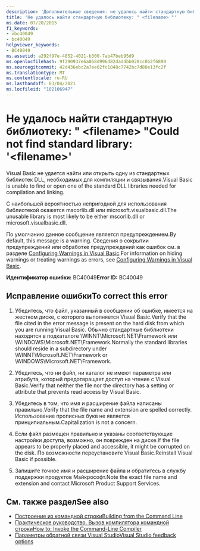 ```yaml
---
description: 'Дополнительные сведения: не удалось найти стандартную библиотеку: " <filename> "'
title: 'Не удалось найти стандартную библиотеку: " <filename> "'
ms.date: 07/20/2015
f1_keywords:
- vbc40049
- bc40049
helpviewer_keywords:
- BC40049
ms.assetid: a292f97e-4852-4021-b300-7ab47beb95d9
ms.openlocfilehash: 9f290937e6a868d996d82daddbb028cc0b2f6890
ms.sourcegitcommit: 42d436ebc2a7ee02fc1848c7742bc7d80e13fc2f
ms.translationtype: MT
ms.contentlocale: ru-RU
ms.lasthandoff: 03/04/2021
ms.locfileid: "102106947"
---
```

# <a name="could-not-find-standard-library-filename"></a><span data-ttu-id="ec65f-103">Не удалось найти стандартную библиотеку: " \<filename> "</span><span class="sxs-lookup"><span data-stu-id="ec65f-103">Could not find standard library: '\<filename>'</span></span>

<span data-ttu-id="ec65f-104">Visual Basic не удается найти или открыть одну из стандартных библиотек DLL, необходимых для компиляции и связывания.</span><span class="sxs-lookup"><span data-stu-id="ec65f-104">Visual Basic is unable to find or open one of the standard DLL libraries needed for compilation and linking.</span></span>  
  
 <span data-ttu-id="ec65f-105">С наибольшей вероятностью непригодной для использования библиотекой окажется mscorlib.dll или microsoft.visualbasic.dll.</span><span class="sxs-lookup"><span data-stu-id="ec65f-105">The unusable library is most likely to be either mscorlib.dll or microsoft.visualbasic.dll.</span></span>  
  
 <span data-ttu-id="ec65f-106">По умолчанию данное сообщение является предупреждением.</span><span class="sxs-lookup"><span data-stu-id="ec65f-106">By default, this message is a warning.</span></span> <span data-ttu-id="ec65f-107">Сведения о сокрытии предупреждений или обработке предупреждений как ошибок см. в разделе [Configuring Warnings in Visual Basic](/visualstudio/ide/configuring-warnings-in-visual-basic).</span><span class="sxs-lookup"><span data-stu-id="ec65f-107">For information on hiding warnings or treating warnings as errors, see [Configuring Warnings in Visual Basic](/visualstudio/ide/configuring-warnings-in-visual-basic).</span></span>  
  
 <span data-ttu-id="ec65f-108">**Идентификатор ошибки:** BC40049</span><span class="sxs-lookup"><span data-stu-id="ec65f-108">**Error ID:** BC40049</span></span>  
  
## <a name="to-correct-this-error"></a><span data-ttu-id="ec65f-109">Исправление ошибки</span><span class="sxs-lookup"><span data-stu-id="ec65f-109">To correct this error</span></span>  
  
1. <span data-ttu-id="ec65f-110">Убедитесь, что файл, указанный в сообщении об ошибке, имеется на жестком диске, с которого выполняется Visual Basic.</span><span class="sxs-lookup"><span data-stu-id="ec65f-110">Verify that the file cited in the error message is present on the hard disk from which you are running Visual Basic.</span></span> <span data-ttu-id="ec65f-111">Обычно стандартные библиотеки находятся в подкаталоге \WINNT\Microsoft.NET\Framework или \WINDOWS\Microsoft.NET\Framework.</span><span class="sxs-lookup"><span data-stu-id="ec65f-111">Normally the standard libraries should reside in a subdirectory under \WINNT\Microsoft.NET\Framework or \WINDOWS\Microsoft.NET\Framework.</span></span>  
  
2. <span data-ttu-id="ec65f-112">Убедитесь, что ни файл, ни каталог не имеют параметра или атрибута, который предотвращает доступ на чтение с Visual Basic.</span><span class="sxs-lookup"><span data-stu-id="ec65f-112">Verify that neither the file nor the directory has a setting or attribute that prevents read access by Visual Basic.</span></span>  
  
3. <span data-ttu-id="ec65f-113">Убедитесь в том, что имя и расширение файла написаны правильно.</span><span class="sxs-lookup"><span data-stu-id="ec65f-113">Verify that the file name and extension are spelled correctly.</span></span> <span data-ttu-id="ec65f-114">Использование прописных букв не является принципиальным.</span><span class="sxs-lookup"><span data-stu-id="ec65f-114">Capitalization is not a concern.</span></span>  
  
4. <span data-ttu-id="ec65f-115">Если файл размещен правильно и указаны соответствующие настройки доступа, возможно, он поврежден на диске.</span><span class="sxs-lookup"><span data-stu-id="ec65f-115">If the file appears to be properly placed and accessible, it might be corrupted on the disk.</span></span> <span data-ttu-id="ec65f-116">По возможности переустановите Visual Basic.</span><span class="sxs-lookup"><span data-stu-id="ec65f-116">Reinstall Visual Basic if possible.</span></span>  
  
5. <span data-ttu-id="ec65f-117">Запишите точное имя и расширение файла и обратитесь в службу поддержки продуктов Майкрософт.</span><span class="sxs-lookup"><span data-stu-id="ec65f-117">Note the exact file name and extension and contact Microsoft Product Support Services.</span></span>  
  
## <a name="see-also"></a><span data-ttu-id="ec65f-118">См. также раздел</span><span class="sxs-lookup"><span data-stu-id="ec65f-118">See also</span></span>

- [<span data-ttu-id="ec65f-119">Построение из командной строки</span><span class="sxs-lookup"><span data-stu-id="ec65f-119">Building from the Command Line</span></span>](../reference/command-line-compiler/building-from-the-command-line.md)
- [<span data-ttu-id="ec65f-120">Практическое руководство. Вызов компилятора командной строки</span><span class="sxs-lookup"><span data-stu-id="ec65f-120">How to: Invoke the Command-Line Compiler</span></span>](../reference/command-line-compiler/how-to-invoke-the-command-line-compiler.md)
- [<span data-ttu-id="ec65f-121">Параметры обратной связи Visual Studio</span><span class="sxs-lookup"><span data-stu-id="ec65f-121">Visual Studio feedback options</span></span>](/visualstudio/ide/feedback-options)
